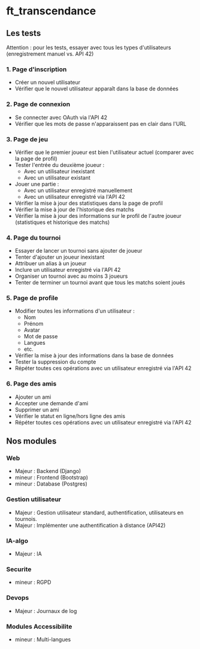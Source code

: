 # ft_transcendance 

## Les tests 

Attention : pour les tests, essayer avec tous les types d'utilisateurs (enregistrement manuel vs. API 42)

### 1. Page d'inscription 

-  Créer un nouvel utilisateur
-  Vérifier que le nouvel utilisateur apparaît dans la base de données

### 2. Page de connexion 

-  Se connecter avec OAuth via l'API 42
-  Vérifier que les mots de passe n'apparaissent pas en clair dans l'URL

### 3. Page de jeu

-  Vérifier que le premier joueur est bien l'utilisateur actuel (comparer avec la page de profil)
-  Tester l'entrée du deuxième joueur :
    -  Avec un utilisateur inexistant
    -  Avec un utilisateur existant
-  Jouer une partie :
    -  Avec un utilisateur enregistré manuellement
    -  Avec un utilisateur enregistré via l'API 42
-  Vérifier la mise à jour des statistiques dans la page de profil
-  Vérifier la mise à jour de l'historique des matchs
-  Vérifier la mise à jour des informations sur le profil de l'autre joueur (statistiques et historique des matchs)

### 4. Page du tournoi

-  Essayer de lancer un tournoi sans ajouter de joueur
-  Tenter d'ajouter un joueur inexistant
-  Attribuer un alias à un joueur
-  Inclure un utilisateur enregistré via l'API 42
-  Organiser un tournoi avec au moins 3 joueurs
-  Tenter de terminer un tournoi avant que tous les matchs soient joués

### 5. Page de profile

-  Modifier toutes les informations d'un utilisateur :
    -  Nom
    -  Prénom
    -  Avatar
    -  Mot de passe
    -  Langues
    -  etc. 
-  Vérifier la mise à jour des informations dans la base de données
-  Tester la suppression du compte
-  Répéter toutes ces opérations avec un utilisateur enregistré via l'API 42

### 6. Page des amis

-  Ajouter un ami
-  Accepter une demande d'ami
-  Supprimer un ami
-  Vérifier le statut en ligne/hors ligne des amis
-  Répéter toutes ces opérations avec un utilisateur enregistré via l'API 42



## Nos modules

### Web
  - Majeur : Backend (Django)
  - mineur : Frontend (Bootstrap)
  - mineur : Database (Postgres)
### Gestion utilisateur
  - Majeur : Gestion utilisateur standard, authentification, utilisateurs en tournois.
  - Majeur : Implémenter une authentification à distance (API42)
### IA-algo
  - Majeur : IA
### Securite
  - mineur : RGPD
### Devops
  - Majeur : Journaux de log
### Modules Accessibilite
  - mineur : Multi-langues
